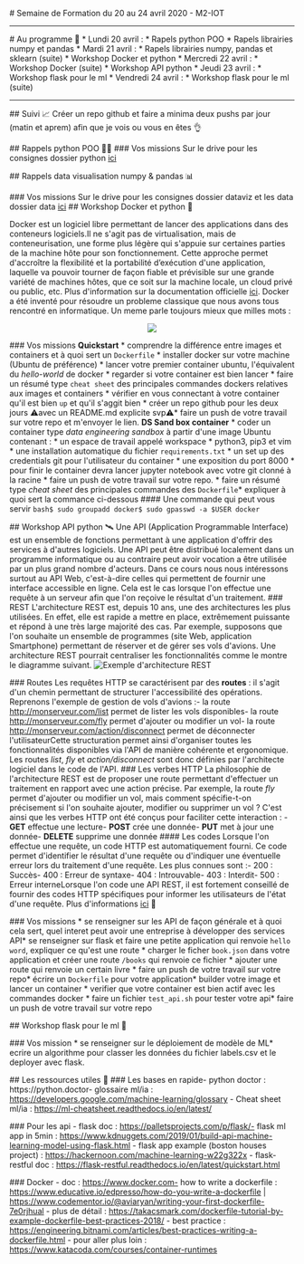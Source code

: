 \# Semaine de Formation du 20 au 24 avril 2020 - M2-IOT 
_______________
\# Au programme 🤖
\* Lundi 20 avril :	* Rapels python POO	* Rapels librairies numpy et pandas  * Mardi 21 avril : * Rapels librairies numpy, pandas et sklearn (suite)	* Workshop Docker et python  * Mercredi 22 avril : * Workshop Docker (suite)	* Workshop API python 
\* Jeudi 23 avril : * Workshop flask pour le ml 
\* Vendredi 24 avril :  * Workshop flask pour le ml (suite)

_______________


\## Suivi 📈
Créer un repo github et faire a minima deux pushs par jour (matin et aprem) afin que je vois ou vous en êtes 👌

\## Rappels python POO 👨‍🎓
\### Vos missions 
Sur le drive pour les consignes dossier python [ici](https://drive.google.com/drive/folders/1EnDYGM5SvIFbzrEHHAG8lN-l4Lwe9851?usp=sharing)

\## Rappels data visualisation numpy & pandas 📊

\### Vos missions 
Sur le drive pour les consignes dossier dataviz et les data dossier data [ici](https://drive.google.com/drive/folders/1EnDYGM5SvIFbzrEHHAG8lN-l4Lwe9851?usp=sharing)
\## Workshop Docker et python 🐳

Docker est un logiciel libre permettant de lancer des applications dans des conteneurs logiciels.Il ne s'agit pas de virtualisation, mais de conteneurisation, une forme plus légère qui s'appuie sur certaines parties de la machine hôte pour son fonctionnement. Cette approche permet d'accroître la flexibilité et la portabilité d’exécution d'une application, laquelle va pouvoir tourner de façon fiable et prévisible sur une grande variété de machines hôtes, que ce soit sur la machine locale, un cloud privé ou public, etc. Plus d'information sur la documentation officielle [ici](https://docs.docker.com/v17.09/). 
Docker a été inventé pour résoudre un probleme classique que nous avons tous rencontré en informatique. Un meme parle toujours mieux que milles mots : <div style="text-align:center"><img src="https://external-preview.redd.it/aR6WdUcsrEgld5xUlglgKX_0sC_NlryCPTXIHk5qdu8.jpg?auto=webp&s=5fe64dd318eec71711d87805d43def2765dd83cd"></div>

\### Vos missions 
**Quickstart** 
\* comprendre la différence entre images et containers et à quoi sert un `Dockerfile` * installer docker sur votre machine (Ubuntu de préférence) * lancer votre premier container ubuntu, l'équivalent du *hello-world* de docker * regarder si votre container est bien lancer * faire un résumé type `cheat sheet` des principales commandes dockers relatives aux images et containers * vérifier en vous connectant à votre container qu'il est bien `up` et qu'il s'aggit bien * créer un repo github pour les deux jours ⚠️avec un README.md explicite svp⚠️* faire un push de votre travail sur votre repo et m'envoyer le lien. 
**DS Sand box container**
\* coder un container type *data engineering sandbox* à partir d'une image Ubuntu  contenant : * un espace de travail appelé workspace * python3, pip3 et vim * une installation automatique du fichier `requirements.txt`	* un set up des credentials git pour l'utilisateur du container	* une exposition du port 8000 * pour finir le container devra lancer jupyter notebook avec votre git clonné à la racine * faire un push de votre travail sur votre repo. * faire un résumé type *cheat sheet* des principales commandes des `Dockerfile`* expliquer à quoi sert la commance ci-dessous 
\#### Une commande qui peut vous servir  ```bash$ sudo groupadd docker$ sudo gpasswd -a $USER docker```

\## Workshop API python 🛰
Une API (Application Programmable Interface) est un ensemble de fonctions permettant à une application d'offrir des services à d'autres logiciels. Une API peut être distribué localement dans un programme informatique ou au contraire peut avoir vocation a être utilisée par un plus grand nombre d'acteurs.
Dans ce cours nous nous intéressons surtout au API Web, c'est-à-dire celles qui permettent de fournir une interface accessible en ligne. Cela est le cas lorsque l'on effectue une requête à un serveur afin que l'on reçoive le résultat d'un traitement. 
\### REST
L'architecture REST est, depuis $10$ ans, une des architectures les plus utilisées. En effet, elle est rapide a mettre en place, extrêmement puissante et répond à une très large majorité des cas. Par exemple, supposons que l'on souhaite un ensemble de programmes (site Web, application Smartphone) permettant de réserver et de gérer ses vols d'avions. Une architecture REST pourrait centraliser les fonctionnalités comme le montre le diagramme suivant.
![Exemple d'architecture REST](https://i.ytimg.com/vi/UQwjytQzoqE/maxresdefault.jpg)

\### Routes
Les requêtes HTTP se caractérisent par des **routes** : il s'agit d'un chemin permettant de structurer l'accessibilité des opérations. Reprenons l'exemple de gestion de vols d'avions :- la route http://monserveur.com/list permet de lister les vols disponibles- la route http://monserveur.com/fly permet d'ajouter ou modifier un vol- la route http://monserveur.com/action/disconnect permet de déconnecter l'utilisateurCette structuration permet ainsi d'organiser toutes les fonctionnalités disponibles via l'API de manière cohérente et ergonomique. Les routes *list*, *fly* et *action/disconnect* sont donc définies par l'architecte logiciel dans le code de l'API.
\### Les verbes HTTP
La philosophie de l'architecture REST est de proposer une route permettant d'effectuer un traitement en rapport avec une action précise. Par exemple, la route *fly* permet d'ajouter ou modifier un vol, mais comment spécifie-t-on précisement si l'on souhaite ajouter, modifier ou supprimer un vol ? C'est ainsi que les verbes HTTP ont été conçus pour faciliter cette interaction :
\- **GET** effectue une lecture- **POST** crée une donnée- **PUT** met à jour une donnée- **DELETE** supprime une donnée
\#### Les codes 
Lorsque l'on effectue une requête, un code HTTP est automatiquement fourni. Ce code permet d'identifier le résultat d'une requête ou d'indiquer une éventuelle erreur lors du traitement d'une requête. Les plus connues sont :- 200 : Succès- 400 : Erreur de syntaxe- 404 : Introuvable- 403 : Interdit- 500 : Erreur interneLorsque l'on code une API REST, il est fortement conseillé de fournir des codes HTTP spécifiques pour informer les utilisateurs de l'état d'une requête.
Plus d'informations [ici](https://fr.wikipedia.org/wiki/Liste_des_codes_HTTP) 👀

\### Vos missions 
\* se renseigner sur les API de façon générale et à quoi cela sert, quel interet peut avoir une entreprise à développer des services API* se renseigner sur flask et faire une petite application qui renvoie `hello word`, expliquer ce qu'est une route * charger le ficher `book.json` dans votre application et créer une route `/books` qui renvoie ce fichier * ajouter une route qui renvoie un certain livre * faire un push de votre travail sur votre repo* écrire un `Dockerfile` pour votre application* builder votre image et lancer un container  * verifier que votre container est bien actif avec les commandes docker * faire un fichier `test_api.sh` pour tester votre api* faire un push de votre travail sur votre repo

\## Workshop flask pour le ml 🚀

\### Vos mission
\* se renseigner sur le déploiement de modèle de ML* ecrire un algorithme pour classer les données du fichier labels.csv et le deployer avec flask. 


\## Les ressources utiles 👀
\### Les bases en rapide- python doctor : https://python.doctor- glossaire ml/ia : https://developers.google.com/machine-learning/glossary - Cheat sheet ml/ia : https://ml-cheatsheet.readthedocs.io/en/latest/

\### Pour les api - flask doc : https://palletsprojects.com/p/flask/- flask ml app in 5min : https://www.kdnuggets.com/2019/01/build-api-machine-learning-model-using-flask.html - flask app example (boston houses project) : https://hackernoon.com/machine-learning-w22g322x - flask-restful doc : https://flask-restful.readthedocs.io/en/latest/quickstart.html

\### Docker - doc : https://www.docker.com- how to write a dockerfile : https://www.educative.io/edpresso/how-do-you-write-a-dockerfile | https://www.codementor.io/@aviaryan/writing-your-first-dockerfile-7e0rjhual - plus de détail : https://takacsmark.com/dockerfile-tutorial-by-example-dockerfile-best-practices-2018/ - best practice : https://engineering.bitnami.com/articles/best-practices-writing-a-dockerfile.html - pour aller plus loin : https://www.katacoda.com/courses/container-runtimes <!--stackedit_data:eyJoaXN0b3J5IjpbLTE5MjcwNDE1MDddfQ==-->